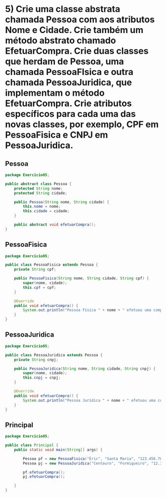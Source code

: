 # 5) Crie uma classe abstrata chamada Pessoa com aos atributos Nome e Cidade. Crie também um método abstrato chamado EfetuarCompra. Crie duas classes que herdam de Pessoa, uma chamada PessoaFIsica e outra chamada PessoaJuridica, que implementam o método EfetuarCompra. Crie atributos específicos para cada uma das novas classes, por exemplo, CPF em PessoaFisica e CNPJ em PessoaJuridica.

## Pessoa
```java
package Exercicio05;

public abstract class Pessoa {
	protected String nome;
	protected String cidade;

	public Pessoa(String nome, String cidade) {
		this.nome = nome;
		this.cidade = cidade;
	}

	public abstract void efetuarCompra();
}

```
## PessoaFisica
```java
package Exercicio05;

public class PessoaFisica extends Pessoa {
	private String cpf;

	public PessoaFisica(String nome, String cidade, String cpf) {
		super(nome, cidade);
		this.cpf = cpf;
	}

	@Override
	public void efetuarCompra() {
		System.out.println("Pessoa Física " + nome + " efetuou uma compra usando o CPF " + cpf + ".");
	}
}

```
## PessoaJuridica
```java
package Exercicio05;

public class PessoaJuridica extends Pessoa {
	private String cnpj;

	public PessoaJuridica(String nome, String cidade, String cnpj) {
		super(nome, cidade);
		this.cnpj = cnpj;
	}

	@Override
	public void efetuarCompra() {
		System.out.println("Pessoa Jurídica " + nome + " efetuou uma compra usando o CNPJ " + cnpj + ".");
	}
}

```
## Principal
```java
package Exercicio05;

public class Principal {
	public static void main(String[] args) {

		Pessoa pf = new PessoaFisica("Éric", "Santa Maria", "123.456.789-00");
		Pessoa pj = new PessoaJuridica("Centauro", "Formigueiro", "12.345.678");

		pf.efetuarCompra();
		pj.efetuarCompra();

	}
}

```
